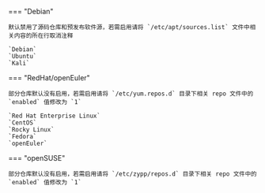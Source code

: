 === "Debian"

    默认禁用了源码仓库和预发布软件源，若需启用请将 `/etc/apt/sources.list` 文件中相关内容的所在行取消注释

    `Debian`  
    `Ubuntu`  
    `Kali`

=== "RedHat/openEuler"

    部分仓库默认没有启用，若需启用请将 `/etc/yum.repos.d` 目录下相关 repo 文件中的 `enabled` 值修改为 `1`

    `Red Hat Enterprise Linux`  
    `CentOS`  
    `Rocky Linux`  
    `Fedora`  
    `openEuler`

=== "openSUSE"

    部分仓库默认没有启用，若需启用请将 `/etc/zypp/repos.d` 目录下相关 repo 文件中的 `enabled` 值修改为 `1`

